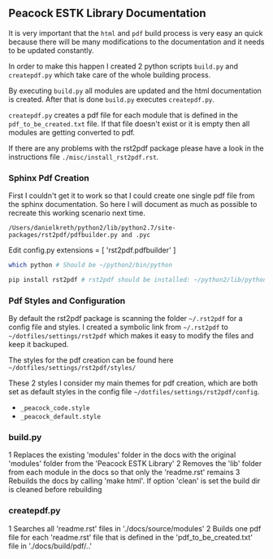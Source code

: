 Peacock ESTK Library Documentation
----------------------------------
It is very important that the ``html`` and ``pdf`` build process is very easy an quick because there will be many modifications to the documentation and it needs to be updated constantly.

In order to make this happen I created 2 python scripts ``build.py`` and ``createpdf.py`` which take care of the whole building process.

By executing ``build.py`` all modules are updated and the html documentation is created. After that is done ``build.py`` executes ``createpdf.py``.

``createpdf.py`` creates a pdf file for each module that is defined in the ``pdf_to_be_created.txt`` file. If that file doesn't exist or it is empty then all modules are getting converted to pdf.

If there are any problems with the rst2pdf package please have a look in the instructions file ``./misc/install_rst2pdf.rst``.


### Sphinx Pdf Creation
First I couldn't get it to work so that I could create one single pdf file from the sphinx documentation.
So here I will document as much as possible to recreate this working scenario next time.

``/Users/danielkreth/python2/lib/python2.7/site-packages/rst2pdf/pdfbuilder.py and .pyc``

Edit config.py
extensions = [ 'rst2pdf.pdfbuilder' ]

``` bash
which python # Should be ~/python2/bin/python

pip install rst2pdf # rst2pdf should be installed: ~/python2/lib/python2.7/site-packages/rst2pdf

```


### Pdf Styles and Configuration
By default the rst2pdf package is scanning the folder ``~/.rst2pdf`` for a config file and styles.
I created a symbolic link from ``~/.rst2pdf`` to ``~/dotfiles/settings/rst2pdf`` which makes it easy to modify the files and keep it backuped.

The styles for the pdf creation can be found here
``~/dotfiles/settings/rst2pdf/styles/``

These 2 styles I consider my main themes for pdf creation, which are both set as default styles in the config file ``~/dotfiles/settings/rst2pdf/config``.
* ``_peacock_code.style``
* ``_peacock_default.style``


### build.py
1 Replaces the existing 'modules' folder in the docs with the original 'modules' folder from the 'Peacock ESTK Library'
2 Removes the 'lib' folder from each module in the docs so that only the 'readme.rst' remains
3 Rebuilds the docs by calling 'make html'. If option 'clean' is set the build dir is cleaned before rebuilding

### createpdf.py
1 Searches all 'readme.rst' files in './docs/source/modules'
2 Builds one pdf file for each 'readme.rst' file that is defined in the 'pdf_to_be_created.txt' file in './docs/build/pdf/..'